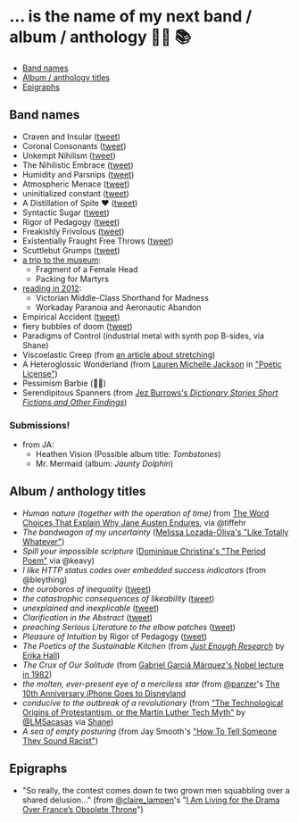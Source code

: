 # … is the name of my next band / album / anthology 🤘🏽 📚

* [Band names](#band-names)
* [Album / anthology titles](#album--anthology-titles)
* [Epigraphs](#epigraphs)

## Band names

* Craven and Insular ([tweet](https://twitter.com/dotsara/status/741421397759561728))
* Coronal Consonants ([tweet](https://twitter.com/dotsara/status/486901934767357952))
* Unkempt Nihilism ([tweet](https://twitter.com/dotsara/status/484201713436745729))
* The Nihilistic Embrace ([tweet](https://twitter.com/dotsara/status/410896465934835712))
* Humidity and Parsnips ([tweet](https://twitter.com/dotsara/status/388063583998713856))
* Atmospheric Menace ([tweet](https://twitter.com/dotsara/status/380875435153686528))
* uninitialized constant ([tweet](https://twitter.com/dotsara/status/369915971034562560))
* A Distillation of Spite ❤️ ([tweet](https://twitter.com/dotsara/status/368803252839542784))
* Syntactic Sugar ([tweet](https://twitter.com/dotsara/status/363323661375119360))
* Rigor of Pedagogy ([tweet](https://twitter.com/dotsara/status/344176498879639552))
* Freakishly Frivolous ([tweet](https://twitter.com/dotsara/status/331814712046129152))
* Existentially Fraught Free Throws ([tweet](https://twitter.com/dotsara/status/316317818582888448))
* Scuttlebut Grumps ([tweet](https://twitter.com/dotsara/status/294230862222987265))
* [a trip to the museum](https://twitter.com/dotsara/status/283457391817793536):
   * Fragment of a Female Head
   * Packing for Martyrs
* [reading in 2012](https://twitter.com/dotsara/status/275839537245204480):
   * Victorian Middle-Class Shorthand for Madness
   * Workaday Paranoia and Aeronautic Abandon
* Empirical Accident ([tweet](https://twitter.com/dotsara/status/228578268293525504))
* fiery bubbles of doom ([tweet](https://twitter.com/dotsara/status/1091160179))
* Paradigms of Control (industrial metal with synth pop B-sides, via Shane)
* Viscoelastic Creep (from [an article about stretching](https://www.elitefts.com/education/rehab-recovery/digging-deeper-stretching/))
* A Heteroglossic Wonderland (from [Lauren Michelle Jackson](http://laurjackson.com) in ["Poetic License"](http://reallifemag.com/poetic-license/))
* Pessimism Barbie (🙋🏽)
* Serendipitous Spanners (from [Jez Burrows's _Dictionary Stories Short Fictions and Other Findings_](http://www.dictionarystories.com/))

### Submissions!

* from JA:
   * Heathen Vision (Possible album title: _Tombstones_)
   * Mr. Mermaid (album: _Jaunty Dolphin_)

## Album / anthology titles

* _Human nature (together with the operation of time)_ from [The Word Choices That Explain Why Jane Austen Endures](https://www.nytimes.com/2017/07/06/upshot/the-word-choices-that-explain-why-jane-austen-endures.html), via @tiffehr
* _The bandwagon of my uncertainty_ ([Melissa Lozada-Oliva's "Like Totally Whatever"](https://www.youtube.com/watch?v=me4_QwmaNoQ))
* _Spill your impossible scripture_ ([Dominique Christina's "The Period Poem"](https://www.youtube.com/watch?v=4vu2BsePvoI) via @keavy)
* _I like HTTP status codes over embedded success indicators_ (from @bleything)
* _the ouroboros of inequality_ ([tweet](https://twitter.com/dotsara/status/834524181194608640))
* _the catastrophic consequences of likeability_ ([tweet](https://twitter.com/dotsara/status/789505735465984000))
* _unexplained and inexplicable_ ([tweet](https://twitter.com/dotsara/status/751502543167950848))
* _Clarification in the Abstract_ ([tweet](https://twitter.com/dotsara/status/363323960265416704))
* _preaching Serious Literature to the elbow patches_ ([tweet](https://twitter.com/dotsara/status/751502543167950848))
* _Pleasure of Intuition_ by Rigor of Pedagogy ([tweet](https://twitter.com/dotsara/status/344176498879639552))
* _The Poetics of the Sustainable Kitchen_ (from [_Just Enough Research_](https://abookapart.com/products/just-enough-research) by [Erika Hall](https://twitter.com/mulegirl))
* _The Crux of Our Solitude_ (from [Gabriel Garciá Márquez's Nobel lecture in 1982](https://www.nobelprize.org/nobel_prizes/literature/laureates/1982/marquez-lecture.html))
* _the molten, ever-present eye of a merciless star_ (from [@panzer](https://twitter.com/panzer)'s [The 10th Anniversary iPhone Goes to Disneyland](https://techcrunch.com/2017/10/31/review-the-iphone-x-goes-to-disneyland/)
* _conducive to the outbreak of a revolutionary_ (from ["The Technological Origins of Protestantism, or the Martin Luther Tech Myth"](https://thefrailestthing.com/2017/06/02/the-technological-origins-of-protestantism-or-the-martin-luther-tech-myth/) by [@LMSacasas](https://twitter.com/@LMSacasas) via [Shane](https://twitter.com/shaneorgn))
* _A sea of empty posturing_ (from Jay Smooth's ["How To Tell Someone They Sound Racist"](https://www.youtube.com/watch?v=b0Ti-gkJiXc))

## Epigraphs

* "So really, the contest comes down to two grown men squabbling over a shared delusion…" (from [@claire_lampen](https://twitter.com/claire_lampen)'s "[I Am Living for the Drama Over France’s Obsolete Throne](https://www.thecut.com/2019/01/henri-dorleans-dies-spat-over-french-throne-lives-on.html)")
